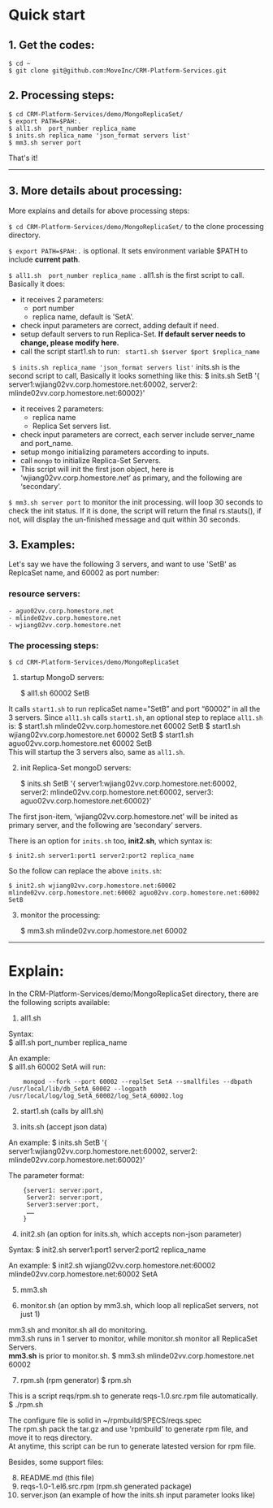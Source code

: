 
# Quick start

## 1. Get the codes:

    $ cd ~
    $ git clone git@github.com:MoveInc/CRM-Platform-Services.git

## 2. Processing steps:

    $ cd CRM-Platform-Services/demo/MongoReplicaSet/
    $ export PATH=$PAH:.
    $ all1.sh  port_number replica_name 
    $ inits.sh replica_name 'json_format servers list'
    $ mm3.sh server port

That's it!

---------------------------------------------------------------------------

## 3. More details about processing:

More explains and details for above processing steps:

` $ cd CRM-Platform-Services/demo/MongoReplicaSet/ ` to the clone processing directory.

` $ export PATH=$PAH:. ` is optional. It sets environment variable $PATH to include **current path**.

` $ all1.sh  port_number replica_name  `.
all1.sh is the first script to call. Basically it does:
* it receives 2 parameters:
  + port number
  + replica name, default is 'SetA'.
* check input parameters are correct, adding default if need.
* setup default servers to run Replica-Set. **If default server needs to change, please modify here.**
* call the script start1.sh to run: ` start1.sh $server $port $replica_name`


` $ inits.sh replica_name 'json_format servers list'`
inits.sh is the second script to call, Basically it looks something like this:
    $ inits.sh SetB '{ server1:wjiang02vv.corp.homestore.net:60002, server2: mlinde02vv.corp.homestore.net:60002}'
* it receives 2 parameters:
  + replica name
  + Replica Set servers list.
* check input parameters are correct, each server include server_name and port_name.
* setup mongo initializing parameters according to inputs.
* call `mongo` to initialize Replica-Set Servers.
* This script will init the first json object, here is ‘wjiang02vv.corp.homestore.net’ as primary, and the following are ‘secondary’.

` $ mm3.sh server port ` to monitor the init processing.
will loop 30 seconds to check the init status.
If it is done, the script will return the final rs.stauts(), if not, will display the un-finished message and quit within 30 seconds.


## 3. Examples:

Let's say we have the following 3 servers, and want to use 'SetB' as ReplcaSet name, and  60002 as port number:

### resource servers:
    - aguo02vv.corp.homestore.net
    - mlinde02vv.corp.homestore.net
    - wjiang02vv.corp.homestore.net 
  
### The processing steps:

    $ cd CRM-Platform-Services/demo/MongoReplicaSet

1. startup MongoD servers:

    $ all1.sh  60002 SetB 

It calls `start1.sh` to run replicaSet name=”SetB” and port “60002” in all the 3 servers. 
Since `all1.sh` calls `start1.sh`, an optional step to replace `all1.sh` is:
    $ start1.sh mlinde02vv.corp.homestore.net 60002 SetB
    $ start1.sh wjiang02vv.corp.homestore.net 60002 SetB
    $ start1.sh aguo02vv.corp.homestore.net 60002 SetB  
This will startup the 3 servers also, same as `all1.sh`.

2. init Replica-Set mongoD servers:

    $ inits.sh SetB '{ server1:wjiang02vv.corp.homestore.net:60002, server2: mlinde02vv.corp.homestore.net:60002, server3: aguo02vv.corp.homestore.net:60002}'

The first json-item, ‘wjiang02vv.corp.homestore.net’ will be inited as primary server, and the following are ‘secondary’ servers.

There is an option for `inits.sh` too, **init2.sh**, which syntax is:

    $ init2.sh server1:port1 server2:port2 replica_name

So the follow can replace the above `inits.sh`:

    $ init2.sh wjiang02vv.corp.homestore.net:60002 mlinde02vv.corp.homestore.net:60002 aguo02vv.corp.homestore.net:60002 SetB

3. monitor the processing:

    $ mm3.sh mlinde02vv.corp.homestore.net 60002 

---------------------------------------------------------------------------

# Explain:

In the CRM-Platform-Services/demo/MongoReplicaSet directory, there are the following scripts available:

1. all1.sh

Syntax:  
		$ all1.sh port_number replica_name

An example:  
		$ all1.sh 60002 SetA
will run:

		mongod --fork --port 60002 --replSet SetA --smallfiles --dbpath /usr/local/lib/db_SetA_60002 --logpath /usr/local/log/log_SetA_60002/log_SetA_60002.log

2. start1.sh (calls by all1.sh)

3. inits.sh (accept json data)

An example:
		$ inits.sh SetB '{ server1:wjiang02vv.corp.homestore.net:60002, server2: mlinde02vv.corp.homestore.net:60002}'

The parameter format:

		{server1: server:port,
		 Server2: server:port,
		 Server3:server:port,
		 ……
		}

4. init2.sh (an option for inits.sh, which accepts non-json parameter)

Syntax:
    	$ init2.sh server1:port1 server2:port2 replica_name

An example:
    	$ init2.sh wjiang02vv.corp.homestore.net:60002 mlinde02vv.corp.homestore.net:60002 SetA

5. mm3.sh

6. monitor.sh (an option by mm3.sh, which loop all replicaSet servers, not just 1)

mm3.sh and monitor.sh all do monitoring.  
mm3.sh runs in 1 server to monitor, while monitor.sh monitor all ReplicaSet Servers.   
**mm3.sh** is prior to monitor.sh. 
		$ mm3.sh  mlinde02vv.corp.homestore.net 60002

7. rpm.sh (rpm generator)
		$ rpm.sh

This is a script reqs/rpm.sh to generate reqs-1.0.src.rpm file automatically.
		$ ./rpm.sh

The configure file is solid in ~/rpmbuild/SPECS/reqs.spec  
The rpm.sh pack the tar.gz and use 'rpmbuild' to generate rpm file, and move it to reqs directory.  
At anytime, this script can be run to generate latested version for rpm file. 

Besides, some support files:

8. README.md (this file)
9. reqs-1.0-1.el6.src.rpm (rpm.sh generated package)
10. server.json (an example of how the inits.sh input parameter looks like)

